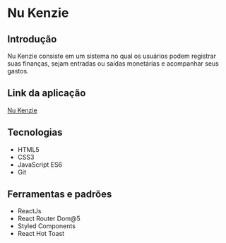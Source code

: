 # Nu Kenzie

## Introdução

<p>Nu Kenzie consiste em um sistema no qual os usuários podem registrar suas finanças, sejam entradas ou saídas monetárias e acompanhar seus gastos.</p>

## Link da aplicação

<a href="https://react-entrega-s1-nu-kenzie-brendosousa-brendosousa.vercel.app/">Nu Kenzie</a>

## Tecnologias

<ul> 
  <li>HTML5</li>
  <li>CSS3</li>
  <li>JavaScript ES6</li>
  <li>Git</li>
</ul>

## Ferramentas e padrões

<ul> 
  <li>ReactJs</li>
  <li>React Router Dom@5</li>
  <li>Styled Components</li>
  <li>React Hot Toast</li>
</ul>
